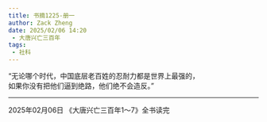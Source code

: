 ```yaml
---
title: 书摘1225-册一
author: Zack Zheng
date: 2025/02/06 14:20
 - 大唐兴亡三百年
tags:
 - 社科
---
```



“无论哪个时代，中国底层老百姓的忍耐力都是世界上最强的，    
如果你没有把他们逼到绝路，他们绝不会造反。”         

----------------------------------------

2025年02月06日 《大唐兴亡三百年1～7》全书读完


